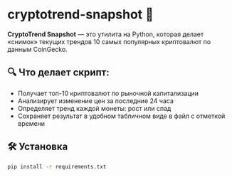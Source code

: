 # cryptotrend-snapshot 🚀

**CryptoTrend Snapshot** — это утилита на Python, которая делает «снимок» текущих трендов 10 самых популярных криптовалют по данным CoinGecko.

## 🔍 Что делает скрипт:
- Получает топ-10 криптовалют по рыночной капитализации
- Анализирует изменение цен за последние 24 часа
- Определяет тренд каждой монеты: рост или спад
- Сохраняет результат в удобном табличном виде в файл с отметкой времени

## 🛠 Установка

```bash
pip install -r requirements.txt
